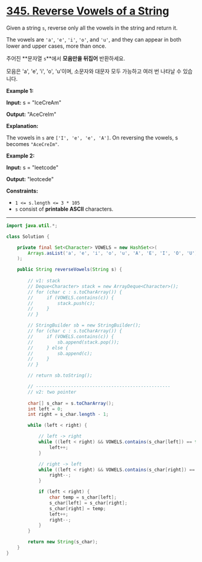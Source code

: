 # [345. Reverse Vowels of a String](https://leetcode.com/problems/reverse-vowels-of-a-string/)



Given a string `s`, reverse only all the vowels in the string and return it.

The vowels are `'a'`, `'e'`, `'i'`, `'o'`, and `'u'`, and they can appear in both lower and upper cases, more than once.

주어진 **문자열 `s`**에서 **모음만을 뒤집어** 반환하세요.

모음은 'a', 'e', 'i', 'o', 'u'이며, 소문자와 대문자 모두 가능하고 여러 번 나타날 수 있습니다.



**Example 1:**

**Input:** s = "IceCreAm"

**Output:** "AceCreIm"

**Explanation:**

The vowels in `s` are `['I', 'e', 'e', 'A']`. On reversing the vowels, s becomes `"AceCreIm"`.

**Example 2:**

**Input:** s = "leetcode"

**Output:** "leotcede"

 

**Constraints:**

- `1 <= s.length <= 3 * 105`
- `s` consist of **printable ASCII** characters.



---



```java
import java.util.*;

class Solution {

    private final Set<Character> VOWELS = new HashSet<>(
        Arrays.asList('a', 'e', 'i', 'o', 'u', 'A', 'E', 'I', 'O', 'U')
    );

    public String reverseVowels(String s) {
        
        // v1: stack
        // Deque<Character> stack = new ArrayDeque<Character>();
        // for (char c : s.toCharArray()) {
        //     if (VOWELS.contains(c)) {
        //         stack.push(c);
        //     }
        // }

        // StringBuilder sb = new StringBuilder();
        // for (char c : s.toCharArray()) {
        //     if (VOWELS.contains(c)) {
        //         sb.append(stack.pop());
        //     } else {
        //         sb.append(c);
        //     }
        // }

        // return sb.toString();

        // --------------------------------------------------
        // v2: two pointer
        
        char[] s_char = s.toCharArray();
        int left = 0;
        int right = s_char.length - 1;

        while (left < right) {

            // left -> right
            while ((left < right) && VOWELS.contains(s_char[left]) == false) {
                left++;
            }

            // right -> left
            while ((left < right) && VOWELS.contains(s_char[right]) == false) {
                right--;
            }

            if (left < right) {
                char temp = s_char[left];
                s_char[left] = s_char[right];
                s_char[right] = temp;
                left++;
                right--;
            }
        }

        return new String(s_char);
    }
}
```

